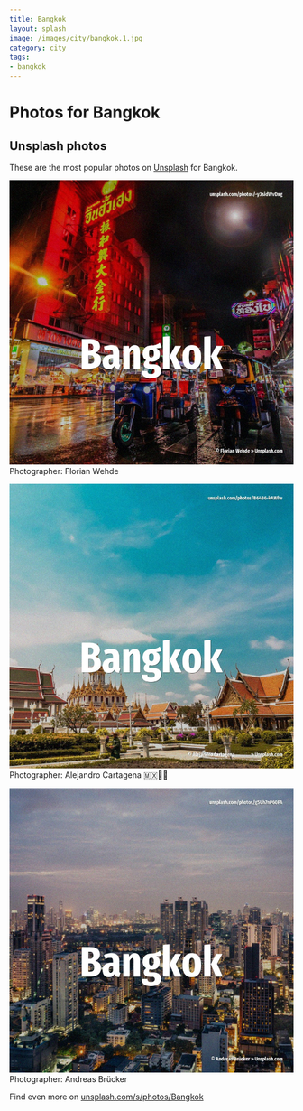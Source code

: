 ```yaml
---
title: Bangkok
layout: splash
image: /images/city/bangkok.1.jpg
category: city
tags:
- bangkok
---
```

# Photos for Bangkok
 
## Unsplash photos
These are the most popular photos on [Unsplash](https://unsplash.com) for Bangkok.
 
![Bangkok](/images/city/bangkok.1.jpg)
Photographer:  Florian Wehde
 
![Bangkok](/images/city/bangkok.2.jpg)
Photographer:  Alejandro Cartagena 🇲🇽🏳‍🌈
 
![Bangkok](/images/city/bangkok.3.jpg)
Photographer:  Andreas Brücker
 
Find even more on [unsplash.com/s/photos/Bangkok](https://unsplash.com/s/photos/Bangkok)
 

